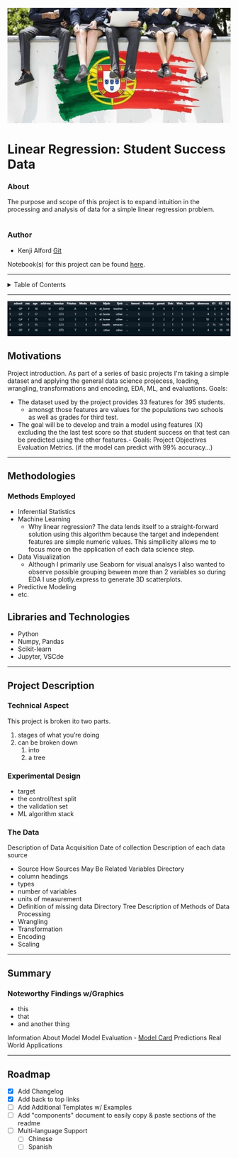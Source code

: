 ![alt text](https://github.com/333Kenji/StudentSuccess-LinReg/blob/main/Images/banner.jpg "Final")

# Linear Regression: Student Success Data


### About
The purpose and scope of this project is to expand intuition in the processing and analysis of data for a simple linear regression problem.
#
### Author

- Kenji Alford [Git](https://www.github.com/333kenji)

Notebook(s) for this project can be found [here](https://github.com/333Kenji/StudentSuccess-LinReg/tree/main/Notebooks).


---


<!-- TABLE OF CONTENTS -->
<details>
    
  <summary>Table of Contents</summary>
  <ol>
    <li>
      <a href="#motivations">Motivations</a>
    </li>
    <li>
      <a href="#methods">Methodolgies</a>
    </li>
    <li><a href="#usage">Usage</a></li>
          <ul>
        <li><a href="#prerequisites">Prerequisites</a></li>
        <li><a href="#installation">Installation</a></li>
      </ul>
    <li><a href="#roadmap">Roadmap</a></li>
    <li><a href="#contributing">Contributing</a></li>
    <li><a href="#license">License</a></li>
    <li><a href="#contact">Contact</a></li>
    <li><a href="#acknowledgments">Acknowledgments</a></li>
  </ol>
</details>

---

![alt text](https://github.com/333Kenji/StudentSuccess-LinReg/blob/main/Images/rawdata.jpg "Final")
## Motivations
[](#motivations)  

Project introduction.
As part of a series of basic projects I'm taking a simple dataset and applying the general data science projecess, loading, wrangling, transformations and encoding, EDA, ML, and evaluations.
Goals:
- The dataset used by the project provides 33 features for 395 students.
    - amonsgt those features are values for the populations two schools as well as grades for third test.
- The goal will be to develop and train a model using features (X) excluding the the last test score so that student success on that test can be predicted using the other features.- 
Goals: Project Objectives
    Evaluation Metrics. (if the model can predict with 99% accuracy...)

---
## Methodologies
[](#methods)  
### Methods Employed
- Inferential Statistics
- Machine Learning
    - Why linear regression? The data lends itself to a straight-forward solution using this algorithm because the target and independent features are simple numeric values. This simpllicity allows me to focus more on the application of each data science step.
- Data Visualization
    - Although I primarily use Seaborn for visual analsys I also wanted to observe possible grouping beween more than 2 variables so during EDA I use plotly.express to generate 3D scatterplots.
- Predictive Modeling
- etc.
## Libraries and Technologies
- Python
- Numpy, Pandas
- Scikit-learn
- Jupyter, VSCde

---
## Project Description
### Technical Aspect
This project is broken ito two parts.
1. stages of what you’re doing
2. can be broken down
    1. into
    2. a tree
 ### Experimental Design
 - target
 - the control/test split
 - the validation set
 - ML algorithm stack
 ### The Data

Description of Data Acquisition
Date of collection
Description of each data source
- Source
How Sources May Be Related
Variables Directory
- column headings
- types
- number of variables
- units of measurement
- Definition of missing data
Directory Tree
Description of Methods of Data Processing
- Wrangling
- Transformation
- Encoding
- Scaling

---
## Summary
### Noteworthy Findings w/Graphics
- this
- that
- and another thing


Information About Model
Model Evaluation
    - [Model Card](https://arxiv.org/pdf/1810.03993.pdf)
Predictions
Real World Applications

---
<!-- ROADMAP -->
## Roadmap

- [x] Add Changelog
- [x] Add back to top links
- [ ] Add Additional Templates w/ Examples
- [ ] Add "components" document to easily copy & paste sections of the readme
- [ ] Multi-language Support
    - [ ] Chinese
    - [ ] Spanish